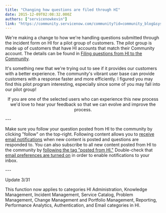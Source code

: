 ```yaml
---
title: "Changing how questions are filed through HI"
date: 2015-12-09T02:08:32.000Z
authors: ["servicenowkevin"]
link: "https://community.servicenow.com/community?id=community_blog&sys_id=ab7ce2e1dbd0dbc01dcaf3231f9619ce"
---
```

<p>We're making a change to how we're handling questions submitted through the incident form on HI for a pilot group of customers. The pilot group is made up of customers that have HI accounts that match their Community account. The details can be found in <a title="Filing questions from HI to the Community" __default_attr="5027" __jive_macro_name="blogpost" class="jive_macro jive_macro_blogpost" data-orig-content="Filing questions from HI to the Community" data-renderedposition="29.815340042114258_479.5026550292969_284_16" href="/community?id=community_blog&sys_id=1d2d26e5dbd0dbc01dcaf3231f9619cb">Filing questions from HI to the Community</a>.</p><p></p><p>It's something new that we're trying out to see if it provides our customers with a better experience. The community's vibrant user base can provide customers with a response faster and more efficiently. I figured you may find this pilot program interesting, especially since some of you may fall into our pilot group!</p><p></p><p style="text-align: center;">If you are one of the selected users who can experience this new process we'd love to hear your feedback so that we can evolve and improve the process.</p><p style="text-align: center;"></p><p style="text-align: left;">---</p><p style="text-align: left;"></p><p style="text-align: left;">Make sure you follow your question posted from HI to the community by clicking "follow" on the top-right. Following content allows you to <a title="" _jive_internal="true" href="/community?id=community_article&sys_id=f4bc6a25dbd0dbc01dcaf3231f961948">receive email notifications</a> when new content is posted and questions are responded to. You can also subscribe to all new content posted from HI to the community by <a title="" _jive_internal="true" href="/community?id=community_article&sys_id=134da229dbd0dbc01dcaf3231f961985">following the tag "posted from HI."</a> Double-check that <a title="" _jive_internal="true" href="/community?id=community_article&sys_id=f4bc6a25dbd0dbc01dcaf3231f961948">email preferences are turned on</a> in order to enable notifications to your inbox.</p><p style="text-align: left;"></p><p style="text-align: left;">---</p><p style="text-align: left;">Update 3/31</p><p style="text-align: left;">This function now applies to categories HI Administration, Knowledge Management, Incident Management, Service Catalog, Problem Management, Change Management and Portfolio Management, Reporting, Performance Analytics, Authentication, and Email categories in HI.</p>